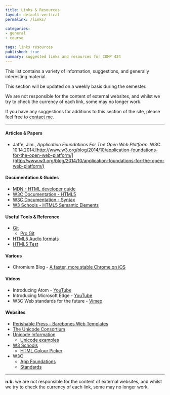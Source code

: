 ```yaml
---
title: Links & Resources
layout: default-vertical
permalink: /links/

categories:
- general
- course

tags: links resources
published: true
summary: suggested links and resources for COMP 424
---
```


This list contains a variety of information, suggestions, and generally interesting material.

This section will be updated on a weekly basis during the semester.

We are not responsible for the content of external websites, and whilst we try to check the currency of each link, some may no longer work.

If you have any suggestions for additions to this section of the site, please feel free to [contact me](mailto:nhayward@luc.edu?subject=COMP424-Links).

***

#### Articles & Papers

  * Jaffe, Jim., *Application Foundations For The Open Web Platform*. W3C. 10.14.2014.[http://www.w3.org/blog/2014/10/application-foundations-for-the-open-web-platform/](http://www.w3.org/blog/2014/10/application-foundations-for-the-open-web-platform/)

<!--
  * Meyer, Eric - *Reset CSS*. meyerweb.com.  [http://meyerweb.com/eric/tools/css/reset/](http://meyerweb.com/eric/tools/css/reset/)
-->

#### Documentation & Guides

  * [MDN - HTML developer guide](https://developer.mozilla.org/en-US/docs/Web/Guide/HTML)
  * [W3C Documentation - HTML5](http://www.w3.org/TR/html5/Overview.html#contents)
  * [W3C Documentation - Syntax](http://www.w3.org/TR/html-markup/syntax.html)
  * [W3 Schools - HTML5 Semantic Elements](http://www.w3schools.com/html/html5_semantic_elements.asp)

<!--
  * [D3 API reference](https://github.com/mbostock/d3/wiki/API-Reference)
  * [D3 Wiki](https://github.com/mbostock/d3/wiki)
  * [ExpressJS](http://expressjs.com/)
  * [Flickr API - Public feeds](https://www.flickr.com/services/feeds/)
  * [Flickr API - Public feed - public photos & video ](https://www.flickr.com/services/feeds/docs/photos_public/)
  * [jQuery API](https://api.jquery.com/)
  * [JSON](http://www.json.org/)
  * [MDN - CSS](https://developer.mozilla.org/en-US/docs/Web/CSS)
  * [MDN - JS - Iterators and Generators](https://developer.mozilla.org/en-US/docs/Web/JavaScript/Guide/Iterators_and_Generators)
  * [MDN - JS](https://developer.mozilla.org/en-US/docs/Web/JavaScript/Guide)
  * [MDN - JS - Using Promises](https://developer.mozilla.org/en-US/docs/Web/JavaScript/Guide/Using_promises)
  * [MongoDB - For Giant Ideas](https://www.mongodb.org/)
  * [MongooseJS Docs](http://mongoosejs.com/index.html)
  * [Node.js home](https://nodejs.org/en/)
  * [React - API Reference](https://facebook.github.io/react/docs/top-level-api.html)
  * [redis.io](http://redis.io/)
  * [W3C - CSS](http://www.w3.org/Style/CSS/)
  * [W3 Schools - CSS](http://www.w3schools.com/css/default.asp)

#### Frameworks & Libraries - CSS, JS... (a few examples)

  * [AngularJS](https://angularjs.org/)
  * [Apache Cordova](https://cordova.apache.org/)
  * [D3](http://d3js.org/)
  * [Electron](http://electron.atom.io/)
  * [Foundation](http://foundation.zurb.com/)
  * [Jekyll & Liquid](http://jekyllrb.com/docs/templates/)
  * jQuery
    * [jQuery](https://jquery.com/)
    * [jQuery UI](http://jqueryui.com/)
  * [Node.js](https://nodejs.org/en/)
  * [Pure CSS](http://purecss.io/)
  * [React](http://facebook.github.io/react/)
  * [Skeleton](http://getskeleton.com/)

NB: there are many other options available, simply search online for [css frameworks](https://www.google.com/search?q=css+frameworks&oq=css+frameworks&aqs=chrome..69i57.2866j0j1&sourceid=chrome&es_sm=119&ie=UTF-8) &c.
and choose your favourite.

#### Mockup & Prototype Tools - a few examples

  * [Adobe Photoshop](http://goo.gl/GsIYY0), [Illustrator](http://goo.gl/9K8Kfw)
  * [Apple's Keynote](http://keynotopia.com/guides/) (useful for iOS)
  * [Bootstrap](http://getbootstrap.com/)
  * [Flinto](https://www.flinto.com/)
  * [Framer](http://framerjs.com/)
  * [Google Drawings](http://goo.gl/qPRCfG)
  * [InVision](https://www.invisionapp.com/)
  * [Mirror.js](http://jimulabs.com/mirrorjs-preview/) (useful for Android)
  * [Proto.io](https://proto.io/)
  * [Sketch3](http://bohemiancoding.com/sketch/)
  * [XCode Interface Builder](https://developer.apple.com/xcode/interface-builder/)
-->

#### Useful Tools & Reference

  * [Git](http://git-scm.com/)
    * [Pro Git](http://git-scm.com/book/en/v2)
  * [HTML5 Audio formats](http://textopia.org/androidsoundformats.html)
  * [HTML5 Test](http://html5test.com/)

<!--
  * [CSS Lint](http://csslint.net/)
  * [Chocolatey for Windows](https://chocolatey.org/)
  * [Firebug](http://getfirebug.com/)
  * [Homebrew - the missing package manager for OS X](http://brew.sh/)
  * [JSLint - JavaScript Validator](http://jslint.com/)
  * [JSONLint - JSON Validator](http://jsonlint.com/)
-->

#### Various

  * Chromium Blog - [A faster, more stable Chrome on iOS](http://blog.chromium.org/2016/01/a-faster-more-stable-chrome-on-ios.html)

#### Videos

  * Introducing Atom - [YouTube](https://www.youtube.com/watch?v=Y7aEiVwBAdk)
  * Introducing Microsoft Edge - [YouTube](https://www.youtube.com/watch?v=iH1D31YHsgY)
  * W3C Web standards for the future - [Vimeo](https://vimeo.com/110256895)

<!--
  * Beginning Graphic Design
    * Colour - [YouTube](https://youtu.be/_2LLXnUdUIc)
    * Typography - [YouTube](https://youtu.be/sByzHoiYFX0)
-->

#### Websites

  * [Perishable Press - Barebones Web Templates](https://perishablepress.com/bare-bones-htmlxhtml-document-templates/)
  * [The Unicode Consortium](http://www.unicode.org/)
  * [Unicode Information](http://www.alanwood.net/unicode/)
    * [Unicode examples](http://www.alanwood.net/unicode/unicode_samples.html)
  * [W3 Schools](http://www.w3schools.com/)
    * [HTML Colour Picker](http://www.w3schools.com/colors/colors_picker.asp)
  * W3C
    * [App Foundations](http://www.w3.org/appfoundations/)
    * [Standards](http://www.w3.org/standards/)

<!--
  * A List Apart - [For People Who Make Websites](http://alistapart.com/)
  * Apple - [UI Design Basics](https://developer.apple.com/library/ios/documentation/UserExperience/Conceptual/MobileHIG/index.html)
  * Gnome - [Human Interface Guidelines](https://developer.gnome.org/)
  * Google - [Material Design](http://www.google.com/design/spec/material-design/introduction.html)
  * Microsoft - [Guidelines for Windows Runtime apps](http://msdn.microsoft.com/library/windows/apps/hh465424.aspx)

#### Extras

* Smashing Magazine - [For Professional Web Designers and Developers](http://www.smashingmagazine.com/)
* [usability.gov](http://www.usability.gov/)
  * ["Research-Based Web Design and Usability Guidelines"](http://guidelines.usability.gov/)
  * ["What & Why of Usability"](http://www.usability.gov/what-and-why/index.html)
  * ["How To & Tools"](http://www.usability.gov/how-to-and-tools/index.html)
-->

***

**n.b.** we are not responsible for the content of external websites, and whilst we try to check the currency of each link, some may no longer work.
